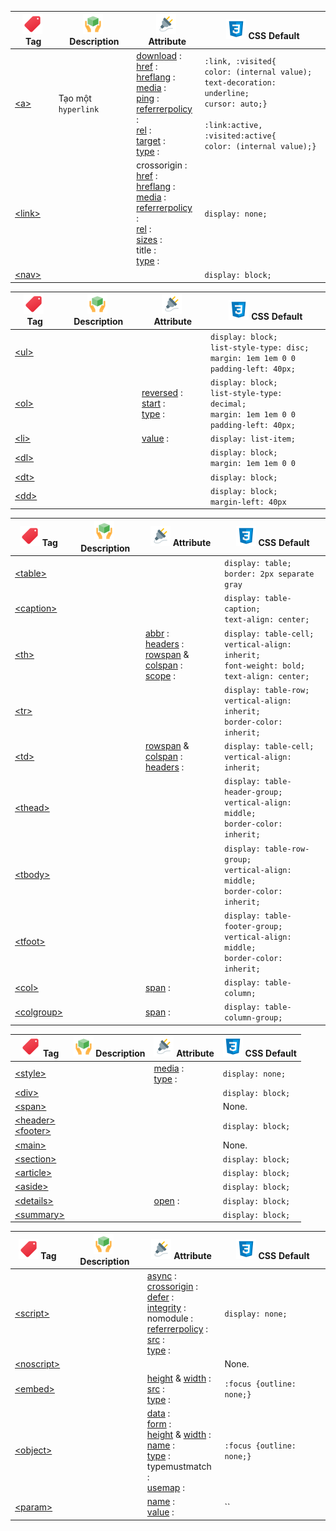 | ![icons8-tag.png](https://raw.githubusercontent.com/Zenfection/Image/master/2021/06/13-10-05-00-icons8-tag.png) Tag | ![icons8-handle_with_care.png](https://raw.githubusercontent.com/Zenfection/Image/master/2021/06/13-10-06-26-icons8-handle_with_care.png) Description | ![icons8-electrical.png](https://raw.githubusercontent.com/Zenfection/Image/master/2021/06/13-10-10-39-icons8-electrical.png) Attribute                                                                                                                                                                                                                                                                                                                                                                                                                                                        | ![icons8-css3.png](https://raw.githubusercontent.com/Zenfection/Image/master/2021/06/13-10-08-06-icons8-css3.png) CSS Default                                                |
| ------------------------------------------------------------------------------------------------------------------- | ----------------------------------------------------------------------------------------------------------------------------------------------------- | ---------------------------------------------------------------------------------------------------------------------------------------------------------------------------------------------------------------------------------------------------------------------------------------------------------------------------------------------------------------------------------------------------------------------------------------------------------------------------------------------------------------------------------------------------------------------------------------------- | ---------------------------------------------------------------------------------------------------------------------------------------------------------------------------- |
| [\<a\>](https://www.w3schools.com/tags/tag_a.asp)                                                                   | Tạo một `hyperlink`                                                                                                                                   | [download](https://www.w3schools.com/tags/att_a_download.asp) : <br>[href](https://www.w3schools.com/tags/att_a_href.asp) : <br>[hreflang](https://www.w3schools.com/tags/att_a_hreflang.asp) : <br>[media](https://www.w3schools.com/tags/att_a_media.asp) : <br>[ping](https://www.w3schools.com/tags/att_a_ping.asp) : <br>[referrerpolicy](https://www.w3schools.com/tags/att_a_referrepolicy.asp) : <br>[rel](https://www.w3schools.com/tags/att_a_rel.asp) : <br>[target](https://www.w3schools.com/tags/att_a_target.asp) : <br>[type](https://www.w3schools.com/tags/att_a_type.asp) : | `:link, :visited{`<br>`color: (internal value);`<br>`text-decoration: underline;`<br>`cursor: auto;}`<br><br>`:link:active, :visited:active{`<br>`color: (internal value);}` |
| [\<link\>](https://www.w3schools.com/tags/tag_link.asp)                                                             |                                                                                                                                                       | crossorigin : <br>[href](https://www.w3schools.com/tags/att_link_href.asp) : <br>[hreflang](https://www.w3schools.com/tags/att_link_hreflang.asp) : <br>[media](https://www.w3schools.com/tags/att_link_media.asp) : <br>[referrerpolicy](https://www.w3schools.com/tags/att_iframe_referrerpolicy.asp) : <br>[rel](https://www.w3schools.com/tags/att_link_rel.asp) : <br>[sizes](https://www.w3schools.com/tags/att_link_sizes.asp) : <br>title : <br>[type](https://www.w3schools.com/tags/att_link_type.asp) :                                                                             | `display: none;`                                                                                                                                                             |
| [\<nav\>](https://www.w3schools.com/tags/tag_nav.asp)                                                               |                                                                                                                                                       |                                                                                                                                                                                                                                                                                                                                                                                                                                                                                                                                                                                                | `display: block;`                                                                                                                                                            |

| ![icons8-tag.png](https://raw.githubusercontent.com/Zenfection/Image/master/2021/06/13-10-05-00-icons8-tag.png) Tag | ![icons8-handle_with_care.png](https://raw.githubusercontent.com/Zenfection/Image/master/2021/06/13-10-06-26-icons8-handle_with_care.png) Description | ![icons8-electrical.png](https://raw.githubusercontent.com/Zenfection/Image/master/2021/06/13-10-10-39-icons8-electrical.png) Attribute                                                      | ![icons8-css3.png](https://raw.githubusercontent.com/Zenfection/Image/master/2021/06/13-10-08-06-icons8-css3.png) CSS Default |
| ------------------------------------------------------------------------------------------------------------------- | ----------------------------------------------------------------------------------------------------------------------------------------------------- | -------------------------------------------------------------------------------------------------------------------------------------------------------------------------------------------- | ----------------------------------------------------------------------------------------------------------------------------- |
| [\<ul\>](https://www.w3schools.com/tags/tag_ul.asp)                                                                 |                                                                                                                                                       |                                                                                                                                                                                              | `display: block;`<br>`list-style-type: disc;`<br>`margin: 1em 1em 0 0`<br>`padding-left: 40px;`                               |
| [\<ol\>](https://www.w3schools.com/tags/tag_ol.asp)                                                                 |                                                                                                                                                       | [reversed](https://www.w3schools.com/tags/att_ol_reversed.asp) : <br>[start](https://www.w3schools.com/tags/att_ol_start.asp) : <br>[type](https://www.w3schools.com/tags/att_ol_type.asp) : | `display: block;`<br>`list-style-type: decimal;`<br>`margin: 1em 1em 0 0`<br>`padding-left: 40px;`                            |
| [\<li\>](https://www.w3schools.com/tags/tag_li.asp)                                                                 |                                                                                                                                                       | [value](https://www.w3schools.com/tags/att_li_value.asp) :                                                                                                                                   | `display: list-item;`                                                                                                         |
| [\<dl\>](https://www.w3schools.com/tags/tag_dl.asp)                                                                 |                                                                                                                                                       |                                                                                                                                                                                              | `display: block;`<br>`margin: 1em 1em 0 0`                                                                                    |
| [\<dt\>](https://www.w3schools.com/tags/tag_dt.asp)                                                                 |                                                                                                                                                       |                                                                                                                                                                                              | `display: block;`                                                                                                             |
| [\<dd\>](https://www.w3schools.com/tags/tag_dd.asp)                                                                 |                                                                                                                                                       |                                                                                                                                                                                              | `display: block;`<br>`margin-left: 40px`                                                                                      |

| ![icons8-tag.png](https://raw.githubusercontent.com/Zenfection/Image/master/2021/06/13-10-05-00-icons8-tag.png) Tag | ![icons8-handle_with_care.png](https://raw.githubusercontent.com/Zenfection/Image/master/2021/06/13-10-06-26-icons8-handle_with_care.png) Description | ![icons8-electrical.png](https://raw.githubusercontent.com/Zenfection/Image/master/2021/06/13-10-10-39-icons8-electrical.png) Attribute                                                                                                                                                                                      | ![icons8-css3.png](https://raw.githubusercontent.com/Zenfection/Image/master/2021/06/13-10-08-06-icons8-css3.png) CSS Default |
| ------------------------------------------------------------------------------------------------------------------- | ----------------------------------------------------------------------------------------------------------------------------------------------------- | ---------------------------------------------------------------------------------------------------------------------------------------------------------------------------------------------------------------------------------------------------------------------------------------------------------------------------- | ----------------------------------------------------------------------------------------------------------------------------- |
| [\<table\>](https://www.w3schools.com/tags/tag_table.asp)                                                           |                                                                                                                                                       |                                                                                                                                                                                                                                                                                                                              | `display: table;`<br>`border: 2px separate gray`                                                                              |
| [\<caption\>](https://www.w3schools.com/tags/tag_caption.asp)                                                       |                                                                                                                                                       |                                                                                                                                                                                                                                                                                                                              | `display: table-caption;`<br/>`text-align: center;`                                                                           |
| [\<th\>](https://www.w3schools.com/tags/tag_th.asp)                                                                 |                                                                                                                                                       | [abbr](https://www.w3schools.com/tags/att_th_abbr.asp) : <br>[headers](https://www.w3schools.com/tags/att_th_headers.asp) : <br>[rowspan](https://www.w3schools.com/tags/att_th_rowspan.asp) & [colspan](https://www.w3schools.com/tags/att_th_colspan.asp) : <br>[scope](https://www.w3schools.com/tags/att_th_scope.asp) : | `display: table-cell;`<br>`vertical-align: inherit;`<br>`font-weight: bold;`<br>`text-align: center;`                         |
| [\<tr\>](https://www.w3schools.com/tags/tag_tr.asp)                                                                 |                                                                                                                                                       |                                                                                                                                                                                                                                                                                                                              | `display: table-row;`<br>`vertical-align: inherit;`<br>`border-color: inherit;`                                               |
| [\<td\>](https://www.w3schools.com/tags/tag_td.asp)                                                                 |                                                                                                                                                       | [rowspan](https://www.w3schools.com/tags/att_td_rowspan.asp) & [colspan](https://www.w3schools.com/tags/att_td_colspan.asp) :<br>[headers](https://www.w3schools.com/tags/att_td_headers.asp) :                                                                                                                              | `display: table-cell;`<br>`vertical-align: inherit;`                                                                          |
| [\<thead\>](https://www.w3schools.com/tags/tag_thead.asp)                                                           |                                                                                                                                                       |                                                                                                                                                                                                                                                                                                                              | `display: table-header-group;`<br/>`vertical-align: middle;`<br/>`border-color: inherit;`                                     |
| [\<tbody\>](https://www.w3schools.com/tags/tag_tbody.asp)                                                           |                                                                                                                                                       |                                                                                                                                                                                                                                                                                                                              | `display: table-row-group;`<br/>`vertical-align: middle;`<br/>`border-color: inherit;`                                        |
| [\<tfoot\>](https://www.w3schools.com/tags/tag_tfoot.asp)                                                           |                                                                                                                                                       |                                                                                                                                                                                                                                                                                                                              | `display: table-footer-group;`<br/>`vertical-align: middle;`<br/>`border-color: inherit;`                                     |
| [\<col\>](https://www.w3schools.com/tags/tag_col.asp)                                                               |                                                                                                                                                       | [span](https://www.w3schools.com/tags/att_col_span.asp) :                                                                                                                                                                                                                                                                    | `display: table-column;`                                                                                                      |
| [\<colgroup\>](https://www.w3schools.com/tags/tag_colgroup.asp)                                                     |                                                                                                                                                       | [span](https://www.w3schools.com/tags/att_colgroup_span.asp) :                                                                                                                                                                                                                                                               | `display: table-column-group;`                                                                                                |

| ![icons8-tag.png](https://raw.githubusercontent.com/Zenfection/Image/master/2021/06/13-10-05-00-icons8-tag.png) Tag        | ![icons8-handle_with_care.png](https://raw.githubusercontent.com/Zenfection/Image/master/2021/06/13-10-06-26-icons8-handle_with_care.png) Description | ![icons8-electrical.png](https://raw.githubusercontent.com/Zenfection/Image/master/2021/06/13-10-10-39-icons8-electrical.png) Attribute | ![icons8-css3.png](https://raw.githubusercontent.com/Zenfection/Image/master/2021/06/13-10-08-06-icons8-css3.png) CSS Default |
| -------------------------------------------------------------------------------------------------------------------------- | ----------------------------------------------------------------------------------------------------------------------------------------------------- | --------------------------------------------------------------------------------------------------------------------------------------- | ----------------------------------------------------------------------------------------------------------------------------- |
| [\<style\>](https://www.w3schools.com/tags/tag_style.asp)                                                                  |                                                                                                                                                       | [media](https://www.w3schools.com/tags/att_style_media.asp) : <br>[type](https://www.w3schools.com/tags/att_style_type.asp) :           | `display: none;`                                                                                                              |
| [\<div\>](https://www.w3schools.com/tags/tag_div.asp)                                                                      |                                                                                                                                                       |                                                                                                                                         | `display: block;`                                                                                                             |
| [\<span\>](https://www.w3schools.com/tags/tag_span.asp)                                                                    |                                                                                                                                                       |                                                                                                                                         | None.                                                                                                                         |
| [\<header\>](https://www.w3schools.com/tags/tag_header.asp)<br>[\<footer\>](https://www.w3schools.com/tags/tag_footer.asp) |                                                                                                                                                       |                                                                                                                                         | `display: block;`                                                                                                             |
| [\<main\>](https://www.w3schools.com/tags/tag_main.asp)                                                                    |                                                                                                                                                       |                                                                                                                                         | None.                                                                                                                         |
| [\<section\>](https://www.w3schools.com/tags/tag_section.asp)                                                              |                                                                                                                                                       |                                                                                                                                         | `display: block;`                                                                                                             |
| [\<article\>](https://www.w3schools.com/tags/tag_article.asp)                                                              |                                                                                                                                                       |                                                                                                                                         | `display: block;`                                                                                                             |
| [\<aside\>](https://www.w3schools.com/tags/tag_aside.asp)                                                                  |                                                                                                                                                       |                                                                                                                                         | `display: block;`                                                                                                             |
| [\<details\>](https://www.w3schools.com/tags/tag_details.asp)                                                              |                                                                                                                                                       | [open](https://www.w3schools.com/tags/att_details_open.asp) :                                                                           | `display: block;`                                                                                                             |
| [\<summary\>](https://www.w3schools.com/tags/tag_summary.asp)                                                              |                                                                                                                                                       |                                                                                                                                         | `display: block;`                                                                                                             |

| ![icons8-tag.png](https://raw.githubusercontent.com/Zenfection/Image/master/2021/06/13-10-05-00-icons8-tag.png) Tag | ![icons8-handle_with_care.png](https://raw.githubusercontent.com/Zenfection/Image/master/2021/06/13-10-06-26-icons8-handle_with_care.png) Description | ![icons8-electrical.png](https://raw.githubusercontent.com/Zenfection/Image/master/2021/06/13-10-10-39-icons8-electrical.png) Attribute                                                                                                                                                                                                                                                                                                                                                                                      | ![icons8-css3.png](https://raw.githubusercontent.com/Zenfection/Image/master/2021/06/13-10-08-06-icons8-css3.png) CSS Default |
| ------------------------------------------------------------------------------------------------------------------- | ----------------------------------------------------------------------------------------------------------------------------------------------------- | ---------------------------------------------------------------------------------------------------------------------------------------------------------------------------------------------------------------------------------------------------------------------------------------------------------------------------------------------------------------------------------------------------------------------------------------------------------------------------------------------------------------------------- | ----------------------------------------------------------------------------------------------------------------------------- |
| [\<script\>](https://www.w3schools.com/tags/tag_script.asp)                                                         |                                                                                                                                                       | [async](https://www.w3schools.com/tags/att_script_async.asp) : <br>[crossorigin](https://www.w3schools.com/tags/att_script_crossorigin.asp) : <br>[defer](https://www.w3schools.com/tags/att_script_defer.asp) :<br>[integrity](https://www.w3schools.com/tags/att_script_integrity.asp) :<br>nomodule : <br>[referrerpolicy](https://www.w3schools.com/tags/att_script_referrepolicy.asp) : <br>[src](https://www.w3schools.com/tags/att_script_src.asp) : <br>[type](https://www.w3schools.com/tags/att_script_type.asp) : | `display: none;`                                                                                                              |
| [\<noscript\>](https://www.w3schools.com/tags/tag_noscript.asp)                                                     |                                                                                                                                                       |                                                                                                                                                                                                                                                                                                                                                                                                                                                                                                                              | None.                                                                                                                         |
| [\<embed\>](https://www.w3schools.com/tags/tag_embed.asp)                                                           |                                                                                                                                                       | [height](https://www.w3schools.com/tags/att_embed_height.asp) & [width](https://www.w3schools.com/tags/att_embed_width.asp) :<br>[src](https://www.w3schools.com/tags/att_embed_src.asp) : <br>[type](https://www.w3schools.com/tags/att_embed_type.asp) :                                                                                                                                                                                                                                                                   | `:focus {outline: none;}`                                                                                                     |
| [\<object\>](https://www.w3schools.com/tags/tag_object.asp)                                                         |                                                                                                                                                       | [data](https://www.w3schools.com/tags/att_object_data.asp) :<br>[form](https://www.w3schools.com/tags/att_object_form.asp) :<br>[height](https://www.w3schools.com/tags/att_object_height.asp) & [width](https://www.w3schools.com/tags/att_object_width.asp) :<br>[name](https://www.w3schools.com/tags/att_object_name.asp) : <br>[type](https://www.w3schools.com/tags/att_object_type.asp) : <br>typemustmatch : <br>[usemap](https://www.w3schools.com/tags/att_object_usemap.asp) : <br>                               | `:focus {outline: none;}`                                                                                                     |
| [\<param\>](https://www.w3schools.com/tags/tag_param.asp)                                                           |                                                                                                                                                       | [name](https://www.w3schools.com/tags/att_param_name.asp) :<br>[value](https://www.w3schools.com/tags/att_param_value.asp) :<br>                                                                                                                                                                                                                                                                                                                                                                                             | ``                                                                                                                            |
